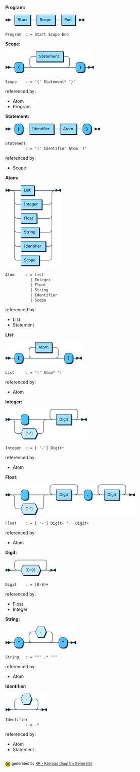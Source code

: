 **Program:**

![Program](diagram/Program.png)

```
Program  ::= Start Scope End
```

**Scope:**

![Scope](diagram/Scope.png)

```
Scope    ::= '{' Statement* '}'
```

referenced by:

* Atom
* Program

**Statement:**

![Statement](diagram/Statement.png)

```
Statement
         ::= '(' Identifier Atom ')'
```

referenced by:

* Scope

**Atom:**

![Atom](diagram/Atom.png)

```
Atom     ::= List
           | Integer
           | Float
           | String
           | Identifier
           | Scope
```

referenced by:

* List
* Statement

**List:**

![List](diagram/List.png)

```
List     ::= '[' Atom* ']'
```

referenced by:

* Atom

**Integer:**

![Integer](diagram/Integer.png)

```
Integer  ::= [ '-'] Digit+
```

referenced by:

* Atom

**Float:**

![Float](diagram/Float.png)

```
Float    ::= [ '-'] Digit+ '.' Digit+
```

referenced by:

* Atom

**Digit:**

![Digit](diagram/Digit.png)

```
Digit    ::= [0-9]+
```

referenced by:

* Float
* Integer

**String:**

![String](diagram/String.png)

```
String   ::= '"' .* '"'
```

referenced by:

* Atom

**Identifier:**

![Identifier](diagram/Identifier.png)

```
Identifier
         ::= .*
```

referenced by:

* Atom
* Statement

## 
![rr-2.0](diagram/rr-2.0.png) <sup>generated by [RR - Railroad Diagram Generator][RR]</sup>

[RR]: http://bottlecaps.de/rr/ui
